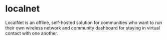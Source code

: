 # localnet
LocalNet is an offline, self-hosted solution for communities who want to run their own wireless network and community dashboard for staying in virtual contact with one another. 
